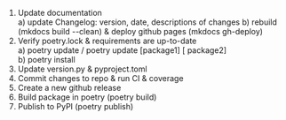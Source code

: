 1. Update documentation  
    a) update Changelog: version, date, descriptions of changes
    b) rebuild (mkdocs build --clean) & deploy github pages (mkdocs gh-deploy)
2. Verify poetry.lock & requirements are up-to-date  
    a) poetry update / poetry update [package1] [ package2]  
    b) poetry install
3. Update version.py & pyproject.toml
4. Commit changes to repo & run CI & coverage
5. Create a new github release
6. Build package in poetry (poetry build)
7. Publish to PyPI (poetry publish)